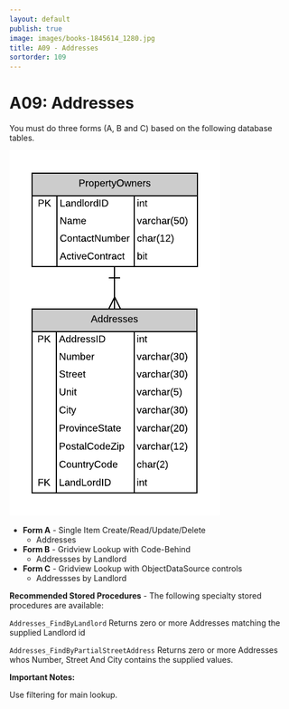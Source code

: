```yaml
---
layout: default
publish: true
image: images/books-1845614_1280.jpg
title: A09 - Addresses
sortorder: 109
---
```

# A09: Addresses

You must do three forms (A, B and C) based on the following database tables.

![](A09.png)

- **Form A** - Single Item Create/Read/Update/Delete
  - Addresses
- **Form B** - Gridview Lookup with Code-Behind
  - Addressses by Landlord 
- **Form C** - Gridview Lookup with ObjectDataSource controls
  - Addressses by Landlord

**Recommended Stored Procedures** - The following specialty stored procedures are available:

`Addresses_FindByLandlord` Returns zero or more Addresses matching the supplied Landlord id

`Addresses_FindByPartialStreetAddress` Returns zero or more Addresses whos Number, Street And City contains the supplied values.

**Important Notes:** 

Use filtering for main lookup.
